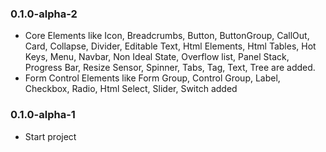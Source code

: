 ### 0.1.0-alpha-2
* Core Elements like Icon, Breadcrumbs, Button, ButtonGroup, CallOut, Card, Collapse, Divider, Editable Text, Html Elements, Html Tables, Hot Keys, Menu, Navbar, Non Ideal State, Overflow list, Panel Stack, Progress Bar, Resize Sensor, Spinner, Tabs, Tag, Text, Tree are added.
* Form Control Elements like Form Group, Control Group, Label, Checkbox, Radio, Html Select, Slider, Switch added

### 0.1.0-alpha-1

* Start project
